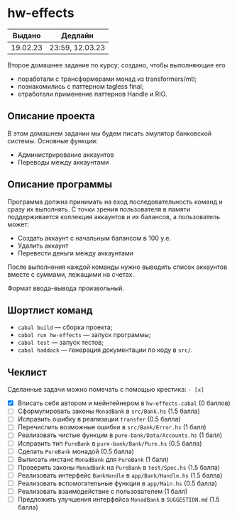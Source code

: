# hw-effects

|  Выдано  |     Дедлайн     |
|:--------:|:---------------:|
| 19.02.23 | 23:59, 12.03.23 |

Второе домашнее задание по курсу; создано, чтобы выполняющие его

* поработали с трансформерами монад из transformers/mtl;
* познакомились с паттерном tagless final;
* отработали применение паттернов Handle и RIO.

## Описание проекта

В этом домашнем задании мы будем писать эмулятор банковской системы. Основные
функции:

* Администрирование аккаунтов
* Переводы между аккаунтами

## Описание программы

Программа должна принимать на вход последовательность команд и сразу их
выполнять. С точки зрения пользователя в памяти поддерживается коллекция
аккаунтов и их балансов, а пользователь может:

* Создать аккаунт с начальным балансом в 100 у.е.
* Удалить аккаунт
* Перевести деньги между аккаунтами

После выполнения каждой команды нужно выводить список аккаунтов вместе с
суммами, лежащими на счетах.

Формат ввода-вывода произвольный.

## Шортлист команд

* `cabal build` &mdash; сборка проекта;
* `cabal run hw-effects` &mdash; запуск программы;
* `cabal test` &mdash; запуск тестов;
* `cabal haddock` &mdash; генерация документации по коду в `src/`.

## Чеклист

Сделанные задачи можно помечать с помощью крестика: `- [x]`

- [X] Вписать себя автором и мейнтейнером в `hw-effects.cabal` (0 баллов)
- [ ] Сформулировать законы `MonadBank` в `src/Bank.hs` (1.5 балла)
- [ ] Исправить ошибку в реализации `transfer` (0.5 балла)
- [ ] Перечислить возможные ошибки в `src/Bank/Error.hs` (1 балл)
- [ ] Реализовать чистые функции в `pure-bank/Data/Accounts.hs` (1 балл)
- [ ] Исправить тип `PureBank` в `pure-bank/Bank/Pure.hs` (0.5 балла)
- [ ] Сделать `PureBank` монадой (0.5 балла)
- [ ] Выписать инстанс `MonadBank` для `PureBank` (1 балл)
- [ ] Проверить законы `MonadBank` на `PureBank` в `test/Spec.hs` (1.5 балла)
- [ ] Реализовать интерфейс `BankHandle` в `app/Bank/Handle.hs` (1.5 балла)
- [ ] Реализовать вспомогательные функции в `app/Main.hs` (0.5 балла)
- [ ] Реализовать взаимодействие с пользователем (1 балл)
- [ ] Предложить улучшения интерфейса `MonadBank` в `SUGGESTION.md` (1.5 балла)
